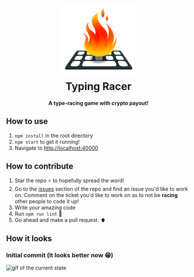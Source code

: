 <h1 align="center">
  <br>
      <img src="public/icon.png" alt="codeheir logo" title="Codeheir"  height="200" />
  <br>
  Typing Racer
  <br>
</h1>

<h4 align="center">A type-racing game with crypto payout!</h4>

## How to use

1. `npm install` in the root directory
2. `npm start` to get it running!
3. Navigate to [http://localhost:40000](http://localhost:4000)

## How to contribute

1. Star the repo ⭐ to hopefully spread the word!
2. Go to the [issues](https://github.com/dotrungkien/typing-racer/issues) section of the repo and find an issue you'd like to work on. Comment on the ticket you'd like to work on as to not be **racing** other people to code it up!
3. Write your amazing code
4. Run `npm run lint` 📗
5. Go ahead and make a pull request. ⬆

## How it looks

### Initial commit (It looks better now 😁)

![gif of the current state](https://user-images.githubusercontent.com/12545967/66150335-d6d83380-e60c-11e9-9aa7-6b5d86866cd8.gif)
